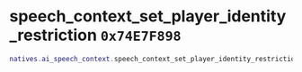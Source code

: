 # speech_context_set_player_identity_restriction `0x74E7F898`

```lua
natives.ai_speech_context.speech_context_set_player_identity_restriction(_unk0 --[[ integer ]], _unk1 --[[ integer ]])
```